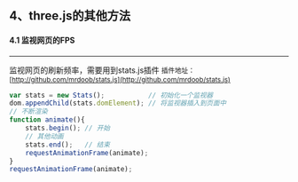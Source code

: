 ## 4、three.js的其他方法
#### 4.1 监视网页的FPS
---

监视网页的刷新频率，需要用到stats.js插件
<span style="font-size: 12px;">插件地址：[http://github.com/mrdoob/stats.js](http://github.com/mrdoob/stats.js)<span>

```javascript
var stats = new Stats();           // 初始化一个监视器
dom.appendChild(stats.domElement); // 将监视器插入到页面中
// 不断渲染
function animate(){
    stats.begin(); // 开始
    // 其他动画
    stats.end();   // 结束
    requestAnimationFrame(animate);
}
requestAnimationFrame(animate);
```
